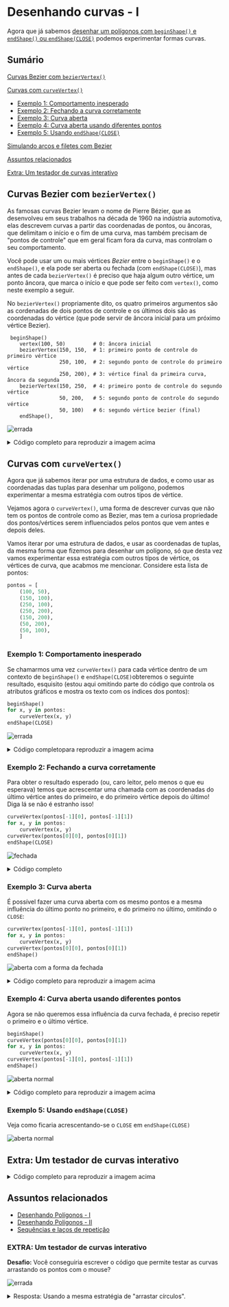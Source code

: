 
# Desenhando curvas - I

Agora que já sabemos [desenhar um polígonos com `beginShape()` e `endShape()` ou `endShape(CLOSE)`](poligonos_2.md) podemos experimentar formas curvas.

## Sumário

[Curvas Bezier com `bezierVertex()`](#curvas-bezier-com-beziervertex)

[Curvas com `curveVertex()`](#curvas-com-curvevertex)
- [Exemplo 1: Comportamento inesperado](#curvas-com-curvevertex#exemplo-1-comportamento-inesperado)
- [Exemplo 2: Fechando a curva corretamente](#exemplo-2-fechando-a-curva-corretamente)
- [Exemplo 3: Curva aberta](#exemplo-3-curva-aberta)
- [Exemplo 4: Curva aberta usando diferentes pontos](#exemplo-4-curva-aberta-usando-diferentes-pontos)
- [Exemplo 5: Usando `endShape(CLOSE)`](#exemplo-5-usando-endshapeclose)

[Simulando arcos e filetes com Bezier](#simulando-arcos-e-filetes-com-bezier)

[Assuntos relacionados](#assuntos-relacionados)

[Extra: Um testador de curvas interativo](#extra-um-testador-de-curvas-interativo)

## Curvas Bezier com `bezierVertex()`

As famosas curvas Bezier levam o nome de Pierre Bézier, que as desenvolveu em seus trabalhos na década de 1960 na indústria automotiva, elas descrevem curvas a partir das coordenadas de pontos, ou âncoras, que delimitam o início e o fim de uma curva, mas também precisam de "pontos de controle" que em geral ficam fora da curva, mas controlam o seu comportamento.

Você pode usar um ou mais vértices *Bezier* entre o `beginShape()` e o `endShape()`, e ela pode ser aberta ou fechada (com `endShape(CLOSE)`), mas antes de cada `bezierVertex()` é preciso que haja algum outro vértice, um ponto âncora, que marca o início e que pode ser feito com `vertex()`, como neste exemplo a seguir.

No `bezierVertex()` propriamente dito, os quatro primeiros argumentos são as cordenadas de dois pontos de controle e os últimos dois são as coordenadas do vértice (que pode servir de âncora inicial para um próximo vértice Bezier).

```
 beginShape()
    vertex(100, 50)         # 0: âncora inicial 
    bezierVertex(150, 150,  # 1: primeiro ponto de controle do primeiro vértice
                 250, 100,  # 2: segundo ponto de controle do primeiro vértice
                 250, 200), # 3: vértice final da primeira curva, âncora da segunda
    bezierVertex(150, 250,  # 4: primeiro ponto de controle do segundo vértice
                 50, 200,   # 5: segundo ponto de controle do segundo vértice
                 50, 100)   # 6: segundo vértice bezier (final)
    endShape(),
```

![errada](assets/curve_bezier.png)

<details>
<summary>Código completo para reproduzir a imagem acima</summary>
<pre>

pontos = [
    (100, 50),          
    (150, 150),
    (250, 100),
    (250, 200),
    (150, 250),
    (50, 200),
    (50, 100),
    ] 

 def setup():
    size(300, 300)

def draw():
    background(100)
    strokeWeight(3)
    stroke(0)
    noFill()
    
    beginShape()
    vertex(100, 50)          
    bezierVertex(150, 150,  
                    250, 100,  
                    250, 200), 
    bezierVertex(150, 250,  
                    50, 200,   
                    50, 100)
    endShape()
    strokeWeight(1)
    for i, ponto in enumerate(pontos):
        x, y = ponto
        fill(255)
        ellipse(x, y, 5, 5)
        t = "{}: {:03}, {:03}".format(i, x, y) 
        text(t, x+5, y-5) 

</pre>
</details> 

## Curvas com `curveVertex()`

Agora que já sabemos iterar por uma estrutura de dados, e como usar as coordenadas das tuplas para desenhar um polígono, podemos experimentar a mesma estratégia com outros típos de vértice. 

Vejamos agora o `curveVertex()`, uma forma de descrever curvas que não tem os pontos de controle como as Bezier, mas tem a curiosa propriedade dos pontos/vértices serem influenciados pelos pontos que vem antes e depois deles.

Vamos iterar por uma estrutura de dados, e usar as coordenadas de tuplas, da mesma forma que fizemos para desenhar um polígono, só que desta vez vamos experimentar essa estratégia com outros típos de vértice, os vértices de curva, que acabmos me mencionar. Considere esta lista de pontos:


```python
pontos = [
    (100, 50),          
    (150, 100),
    (250, 100),
    (250, 200),
    (150, 200),
    (50, 200),
    (50, 100),
    ]  
```

### Exemplo 1: Comportamento inesperado

Se chamarmos uma vez `curveVertex()` para cada vértice dentro de um contexto de `beginShape()` e `endShape(CLOSE)`obteremos o seguinte resultado, esquisito (estou aqui omitindo parte do código que controla os atributos gráficos e mostra os texto com os índices dos pontos):

```python
beginShape()
for x, y in pontos:
    curveVertex(x, y)
endShape(CLOSE)
```

![errada](assets/curve_wrong.png)

<details>
<summary>Código completopara reproduzir a imagem acima</summary>
 
 <pre>
 pontos = [
    (100, 50),          
    (150, 100),
    (250, 100),
    (250, 200),
    (150, 200),
    (50, 200),
    (50, 100),
    ]

def setup():
    size(300, 300)
    
def draw():
    background(100)
    strokeWeight(3)
    stroke(0)
    noFill()
    
    beginShape()
    for x, y in pontos:
        curveVertex(x, y)
    endShape(CLOSE)
    strokeWeight(1)
    for i, ponto in enumerate(pontos):
        x, y = ponto
        fill(255)
        ellipse(x, y, 5, 5)
        text(i, x+5, y-5)
</pre>
</details>

### Exemplo 2: Fechando a curva corretamente

Para obter o resultado esperado (ou, caro leitor, pelo menos o que eu esperava) temos que acrescentar uma chamada com as coordenadas do último vértice antes do primeiro, e do primeiro vértice depois do último! Diga lá se não é estranho isso!

```python
curveVertex(pontos[-1][0], pontos[-1][1])
for x, y in pontos:
    curveVertex(x, y)
curveVertex(pontos[0][0], pontos[0][1])
endShape(CLOSE)
```

![fechada](assets/curve_closed_smooth.png)

<details>
<summary>Código completo</summary>
 
 <pre>
pontos = [
    (100, 50),          
    (150, 100),
    (250, 100),
    (250, 200),
    (150, 200),
    (50, 200),
    (50, 100),
    ] 

def setup():
    size(300, 300)
    
def draw():
    background(100)
    strokeWeight(3)
    stroke(0)
    noFill()

    beginShape()
    curveVertex(pontos[-1][0], pontos[-1][1])
    for x, y in pontos:
        curveVertex(x, y)
    curveVertex(pontos[0][0], pontos[0][1])
    endShape(CLOSE)
    strokeWeight(1)
    for i, ponto in enumerate(pontos):
        x, y = ponto
        fill(255)
        ellipse(x, y, 5, 5)
        text(i, x+5, y-5)

</pre>
</details>

### Exemplo 3: Curva aberta

É possível fazer uma curva aberta com os mesmo pontos e a mesma influência do último ponto no primeiro, e do primeiro no último, omitindo o `CLOSE`:

```python
curveVertex(pontos[-1][0], pontos[-1][1])
for x, y in pontos:
    curveVertex(x, y)
curveVertex(pontos[0][0], pontos[0][1])
endShape()
```

![aberta com a forma da fechada](assets/curve_smooth.png)

<details>
<summary>Código completo para reproduzir a imagem acima</summary>
<pre>
pontos = [
    (100, 50),          
    (150, 100),
    (250, 100),
    (250, 200),
    (150, 200),
    (50, 200),
    (50, 100),
    ] 

def setup():
    size(600, 600)
    
def draw():
    background(100)
    strokeWeight(3)
    stroke(0)
    noFill()

    beginShape()
    curveVertex(pontos[-1][0], pontos[-1][1])
    for x, y in pontos:
        curveVertex(x, y)
    curveVertex(pontos[0][0], pontos[0][1])
    endShape()
    strokeWeight(1)
    for i, ponto in enumerate(pontos):
        x, y = ponto
        fill(255)
        ellipse(x, y, 5, 5)
        text(i, x+5, y-5)
        
</pre>
</details>
 


### Exemplo 4: Curva aberta usando diferentes pontos

Agora se não queremos essa influência da curva fechada, é preciso repetir o primeiro e o último vértice.

```python
beginShape()
curveVertex(pontos[0][0], pontos[0][1])   
for x, y in pontos:
    curveVertex(x, y)
curveVertex(pontos[-1][0], pontos[-1][1])
endShape()
```

![aberta normal](assets/curve.png)

<details>
<summary>Código completo para reproduzir a imagem acima</summary>
<pre>
pontos = [
    (100, 50),          
    (150, 100),
    (250, 100),
    (250, 200),
    (150, 200),
    (50, 200),
    (50, 100),
    ] 

def setup():
    size(600, 600)
    
def draw():
    background(100)
    strokeWeight(3)
    stroke(0)
    noFill()

    beginShape()
    curveVertex(pontos[0][0], pontos[0][1])
    for x, y in pontos:
        curveVertex(x, y)
    curveVertex(pontos[-1][0], pontos[-1][1])
    endShape()
    strokeWeight(1)
    for i, ponto in enumerate(pontos):
        x, y = ponto
        fill(255)
        ellipse(x, y, 5, 5)
        text(i, x+5, y-5)
</pre>
</details>


### Exemplo 5: Usando `endShape(CLOSE)`

Veja como ficaria acrescentando-se o `CLOSE` em `endShape(CLOSE)`

![aberta normal](assets/curve_closed.png)

## Extra: Um testador de curvas interativo

<details>
<summary>Código completo para reproduzir a imagem acima</summary>
<pre>
pontos = [
    (100, 50),          
    (150, 100),
    (250, 100),
    (250, 200),
    (150, 200),
    (50, 200),
    (50, 100),
    ] 

def setup():
    size(600, 600)
    
def draw():
    background(100)
    strokeWeight(3)
    stroke(0)
    noFill()

    beginShape()
    curveVertex(pontos[0][0], pontos[0][1])
    for x, y in pontos:
        curveVertex(x, y)
    curveVertex(pontos[-1][0], pontos[-1][1])
    endShape(CLOSE)
    strokeWeight(1)
    for i, ponto in enumerate(pontos):
        x, y = ponto
        fill(255)
        ellipse(x, y, 5, 5)
        text(i, x+5, y-5)
</pre>
</details>

## Assuntos relacionados

- [Desenhando Polígonos - I](poligonos_1.md)
- [Desenhando Polígonos - II](poligonos_2.md)
- [Sequências e laços de repetição](lacos_py.md)

### EXTRA: Um testador de curvas interativo

**Desafio:** Você conseguiria escrever o código que permite testar as curvas arrastando os pontos com o mouse?

![errada](assets/curves_animate.gif)

<details>    
<summary>Resposta: Usando a mesma estratégia de "arrastar círculos".</summary>
<pre>
arrastando = None

pontos = [ 
    (100, 50),
    (150, 100), 
    (250, 100),
    (250, 200), 
    (150, 200), 
    (50, 200), 
    (50, 100)] 
    
def setup(): 
    size(300, 300) 

def draw(): 
    background(100) 
    strokeWeight(3) 
    stroke(0) 
    noFill() 
    
    beginShape() 
    global pontos
    global arrastando
    curveVertex(pontos[-1][0], pontos[-1][1])
    for x, y in pontos: 
        curveVertex(x, y) 
    curveVertex(pontos[0][0], pontos[0][1]) 
    endShape(CLOSE) 
    strokeWeight(1) 
    for i, ponto in enumerate(pontos): 
        x, y = ponto 
        if i == arrastando: 
            fill(200, 0, 0)             
        else:
            fill(255)
        ellipse(x, y, 5, 5) 
        t = "{}: {:03}, {:03}".format(i, x, y)
        text(t, x + 5, y - 5) 
    
def mousePressed():            # quando um botão do mouse é apertado 
    global arrastando 
    for i, ponto in enumerate(pontos): 
        x, y = ponto
        dist_mouse_ponto = dist(mouseX, mouseY, x, y) 
        if dist_mouse_ponto < 10: 
            arrastando = i 
            break # encerra o laço 

def mouseReleased(): 
    # quando um botão do mouse é solto 
    global arrastando 
    arrastando = None 
        
def mouseDragged():
     # quando o mouse é movido apertado 
     global pontos
     global arrastando
     if arrastando is not None: 
        x, y = pontos[arrastando] 
        x += mouseX - pmouseX 
        y += mouseY - pmouseY 
        pontos[arrastando] = (x, y)

</pre>
</details>
